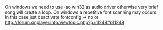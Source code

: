 On windows we need to use -ao win32 as audio driver otherwise very brief song will create a loop.
On windows a repetitive font scanning may occurs. In this case just deactivate fontconfig -> no or http://forum.smplayer.info/viewtopic.php?p=11248#p11248